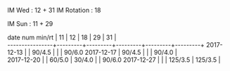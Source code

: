 IM Wed      : 12 + 31
IM Rotation : 18

IM Sun      : 11 + 29

date num min/rt |    11   |    12   |    18   |    29   |    31   |   
----------------+---------+---------+---------+---------+---------+
2017-12-13      |         |  90/4.5 |         |         |  90/6.0
2017-12-17      |  90/4.5 |         |         |  90/4.0 |        
2017-12-20      |         |  60/5.0 |  30/4.0 |         |  90/6.0
2017-12-27      |         |         | 125/3.5 | 125/3.5 |        

